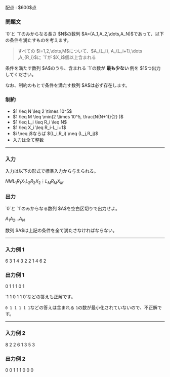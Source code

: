 
<div>

<span>

<span>

<p>
配点 : $600$点
</p>

<div>

<section>

### **問題文**

<p>
`0`と `1`のみからなる長さ $N$の数列 $A=(A_1,A_2,\dots,A_N)$であって、以下の条件を満たすものを考えます。
</p>

<blockquote>

<p>
すべての $i=1,2,\dots,M$について、$A_{L_i}, A_{L_i+1},\dots ,A_{R_i}$に `1`が $X_i$個以上含まれる
</p>

</blockquote>

<p>
条件を満たす数列 $A$のうち、含まれる `1`の数が
<strong>
最も少ない
</strong>
例を $1$つ出力してください。  
</p>

<p>
なお、制約のもとで条件を満たす数列 $A$は必ず存在します。
</p>

</section>

</div>

<div>

<section>

### **制約**

<ul>

<li>
$1 \leq N \leq 2 \times 10^5$
</li>

<li>
$1 \leq M \leq \min(2 \times 10^5, \frac{N(N+1)}{2} )$
</li>

<li>
$1 \leq L_i \leq R_i \leq N$
</li>

<li>
$1 \leq X_i \leq R_i-L_i+1$
</li>

<li>
$i \neq j$ならば $(L_i,R_i) \neq (L_j,R_j)$
</li>

<li>
入力は全て整数
</li>

</ul>

</section>

</div>

---

<div>

<div>

<section>

### **入力**

<p>
入力は以下の形式で標準入力から与えられる。
</p>

<div>

$N$$M$$L_1$$R_1$$X_1$$L_2$$R_2$$X_2$$\vdots$$L_M$$R_M$$X_M$
</div>

</section>

</div>

<div>

<section>

### **出力**

<p>
`0`と `1`のみからなる数列 $A$を空白区切りで出力せよ。  
</p>

<div>

$A_1$$A_2$$\dots$$A_N$
</div>

<p>
数列 $A$は上記の条件を全て満たさなければならない。
</p>

</section>

</div>

</div>

---

<div>

<section>

### **入力例 1**

<div>

6 3
1 4 3
2 2 1
4 6 2

</div>

</section>

</div>

<div>

<section>

### **出力例 1**

<div>

0 1 1 1 0 1 

</div>

<p>
`1 1 0 1 1 0`などの答えも正解です。

`0 1 1 1 1 1`などの答えは含まれる `1`の数が最小化されていないので、不正解です。
</p>

</section>

</div>

---

<div>

<section>

### **入力例 2**

<div>

8 2
2 6 1
3 5 3

</div>

</section>

</div>

<div>

<section>

### **出力例 2**

<div>

0 0 1 1 1 0 0 0 

</div>

</section>

</div>

</span>

</span>

</div>
